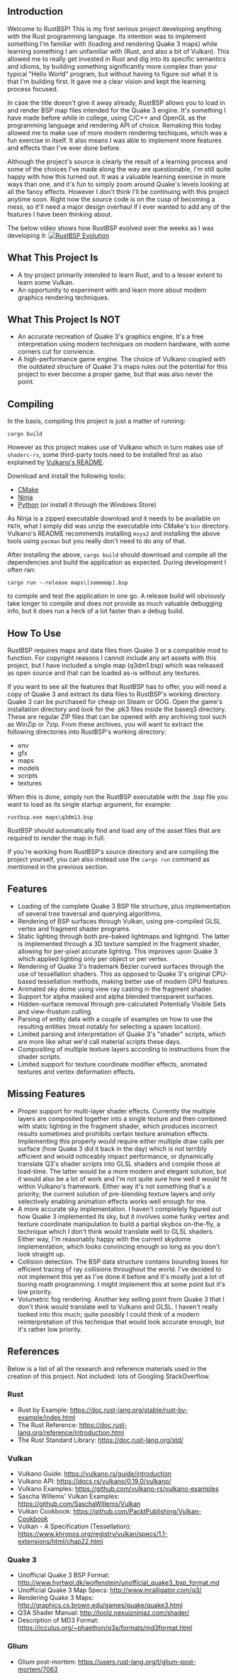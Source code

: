 ## Introduction
Welcome to RustBSP! This is my first serious project developing anything with the Rust programming language. Its intention was to implement something I'm familiar with (loading and rendering Quake 3 maps) while learning something I am unfamiliar with (Rust, and also a bit of Vulkan). This allowed me to really get invested in Rust and dig into its specific semantics and idioms, by building something significantly more complex than your typical "Hello World" program, but without having to figure out what it is that I'm building first. It gave me a clear vision and kept the learning process focused.

In case the title doesn't give it away already, RustBSP allows you to load in and render BSP map files intended for the Quake 3 engine. It's something I have made before while in college, using C/C++ and OpenGL as the programming language and rendering API of choice. Remaking this today allowed me to make use of more modern rendering techiques, which was a fun exercise in itself. It also means I was able to implement more features and effects than I've ever done before.

Although the project's source is clearly the result of a learning process and some of the choices I've made along the way are questionable, I'm still quite happy with how this turned out. It was a valuable learning exercise in more ways than one, and it's fun to simply zoom around Quake's levels looking at all the fancy effects. However I don't think I'll be continuing with this project anytime soon. Right now the source code is on the cusp of becoming a mess, so it'll need a major design overhaul if I ever wanted to add any of the features I have been thinking about.

The below video shows how RustBSP evolved over the weeks as I was developing it:
[![RustBSP Evolution](https://img.youtube.com/vi/tWlpmB3unrY/maxresdefault.jpg)](https://youtu.be/tWlpmB3unrY)

## What This Project Is
* A toy project primarily intended to learn Rust, and to a lesser extent to learn some Vulkan.
* An opportunity to experiment with and learn more about modern graphics rendering techniques.

## What This Project Is NOT
* An accurate recreation of Quake 3's graphics engine. It's a free interpretation using modern techniques on modern hardware, with some corners cut for convience.
* A high-performance game engine. The choice of Vulkano coupled with the outdated structure of Quake 3's maps rules out the potential for this project to ever become a proper game, but that was also never the point.

## Compiling
In the basis, compiling this project is just a matter of running:
```
cargo build
```
However as this project makes use of Vulkano which in turn makes use of `shaderc-rs`, some third-party tools need to be installed first as also explained by [Vulkano's README](https://github.com/vulkano-rs/vulkano).

Download and install the following tools:
* [CMake](https://cmake.org/download/)
* [Ninja](https://github.com/ninja-build/ninja/releases)
* [Python](https://www.python.org/downloads/) (or install it through the Windows Store)

As Ninja is a zipped executable download and it needs to be available on `PATH`, what I simply did was unzip the executable into CMake's `bin` directory.
Vulkano's README recommends installing `msys2` and installing the above tools using `pacman` but you really don't need to do any of that.

After installing the above, `cargo build` should download and compile all the dependencies and build the application as expected. During development I often ran:
```
cargo run --release maps\[somemap].bsp
```
to compile and test the application in one go. A release build will obviously take longer to compile and does not provide as much valuable debugging info, but it does run a heck of a lot faster than a debug build.

## How To Use
RustBSP requires maps and data files from Quake 3 or a compatible mod to function. For copyright reasons I cannot include any art assets with this project, but I have included a single map (q3dm1.bsp) which was released as open source and that can be loaded as-is without any textures.

If you want to see all the features that RustBSP has to offer, you will need a copy of Quake 3 and extract its data files to RustBSP's working directory. Quake 3 can be purchased for cheap on Steam or GOG. Open the game's installation directory and look for the .pk3 files inside the baseq3 directory. These are regular ZIP files that can be opened with any archiving tool such as WinZip or 7zip. From these archives, you will want to extract the following directories into RustBSP's working directory:

* env
* gfx
* maps
* models
* scripts
* textures

When this is done, simply run the RustBSP executable with the .bsp file you want to load as its single startup argument, for example:
```
rustbsp.exe maps\q3dm13.bsp
```
RustBSP should automatically find and load any of the asset files that are required to render the map in full.

If you're working from RustBSP's source directory and are compiling the project yourself, you can also instead use the `cargo run` command as mentioned in the previous section.

## Features
* Loading of the complete Quake 3 BSP file structure, plus implementation of several tree traversal and querying algorithms.
* Rendering of BSP surfaces through Vulkan, using pre-compiled GLSL vertex and fragment shader programs.
* Static lighting through both pre-baked lightmaps and lightgrid. The latter is implemented through a 3D texture sampled in the fragment shader, allowing for per-pixel accurate lighting. This improves upon Quake 3 which applied lighting only per object or per vertex.
* Rendering of Quake 3's trademark Bézier curved surfaces through the use of tessellation shaders. This as opposed to Quake 3's original CPU-based tessellation methods, making better use of modern GPU features.
* Animated sky dome using view ray casting in the fragment shader.
* Support for alpha masked and alpha blended transparent surfaces.
* Hidden-surface removal through pre-calculated Potentially Visible Sets and view-frustum culling.
* Parsing of entity data with a couple of examples on how to use the resulting entities (most notably for selecting a spawn location).
* Limited parsing and interpretation of Quake 3's "shader" scripts, which are more like what we'd call material scripts these days.
* Compositing of multiple texture layers according to instructions from the shader scripts.
* Limited support for texture coordinate modifier effects, animated textures and vertex deformation effects.

## Missing Features
* Proper support for multi-layer shader effects. Currently the multiple layers are composited together into a single texture and then combined with static lighting in the fragment shader, which produces incorrect results sometimes and prohibits certain texture animation effects. Implementing this properly would require either multiple draw calls per surface (how Quake 3 did it back in the day) which is not terribly efficient and would noticeably impact performance, or dynamically translate Q3's shader scripts into GLSL shaders and compile those at load-time. The latter would be a more modern and elegant solution, but it would also be a lot of work and I'm not quite sure how well it would fit within Vulkano's framework. Either way it's not something that's a priority; the current solution of pre-blending texture layers and only selectively enabling animation effects works well enough for me.
* A more accurate sky implementation. I haven't completely figured out how Quake 3 implemented its sky, but it involves some funky vertex and texture coordinate manipulation to build a partial skybox on-the-fly, a technique which I don't think would translate well to GLSL shaders. Either way, I'm reasonably happy with the current skydome implementation, which looks convincing enough so long as you don't look straight up.
* Collision detection. The BSP data structure contains bounding boxes for efficient tracing of ray collisions throughout the world. I've decided to not implement this yet as I've done it before and it's mostly just a lot of boring math programming. I might implement this at some point but it's low priority.
* Volumetric fog rendering. Another key selling point from Quake 3 that I don't think would translate well to Vulkano and GLSL. I haven't really looked into this much; quite possibly I could think of a modern reinterpretation of this technique that would look accurate enough, but it's rather low priority.

## References

Below is a list of all the research and reference materials used in the creation of this project. Not included: lots of Googling StackOverflow.

### Rust
* Rust by Example: https://doc.rust-lang.org/stable/rust-by-example/index.html
* The Rust Reference: https://doc.rust-lang.org/reference/introduction.html
* The Rust Standard Library: https://doc.rust-lang.org/std/

### Vulkan
* Vulkano Guide: https://vulkano.rs/guide/introduction
* Vulkano API: https://docs.rs/vulkano/0.19.0/vulkano/
* Vulkano Examples: https://github.com/vulkano-rs/vulkano-examples
* Sascha Willems' Vulkan Examples: https://github.com/SaschaWillems/Vulkan
* Vulkan Cookbook: https://github.com/PacktPublishing/Vulkan-Cookbook
* Vulkan - A Specification (Tessellation): https://www.khronos.org/registry/vulkan/specs/1.1-extensions/html/chap22.html

### Quake 3
* Unofficial Quake 3 BSP Format: http://www.hyrtwol.dk/wolfenstein/unofficial_quake3_bsp_format.md
* Unofficial Quake 3 Map Specs: http://www.mralligator.com/q3/
* Rendering Quake 3 Maps: http://graphics.cs.brown.edu/games/quake/quake3.html
* Q3A Shader Manual: http://toolz.nexuizninjaz.com/shader/
* Description of MD3 Format: https://icculus.org/~phaethon/q3a/formats/md3format.html

### Glium
* Glium post-mortem: https://users.rust-lang.org/t/glium-post-mortem/7063
